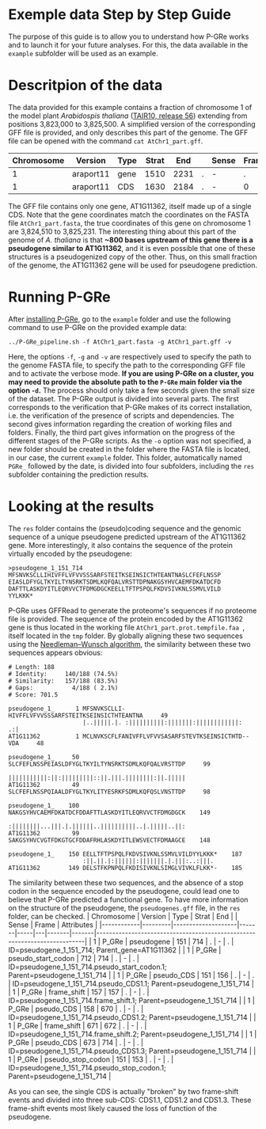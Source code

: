 # Exemple data Step by Step Guide
The purpose of this guide is to allow you to understand how P-GRe works and to launch it for your future analyses. For this, the data available in the `example` subfolder will be used as an example.

Descritpion of the data
=======================
The data provided for this example contains a fraction of chromosome 1 of the model plant *Arabidospis thaliana* ([TAIR10, release 56](https://ftp.ensemblgenomes.ebi.ac.uk/pub/plants/release-56/fasta/arabidopsis_thaliana/)) extending from positions 3,823,000 to 3,825,500. A simplified version of the corresponding GFF file is provided, and only describes this part of the genome. The GFF file can be opened with the command `cat AtChr1_part.gff`.

| Chromosome | Version   | Type | Strat | End  |   | Sense | Frame | Attributes                                                 |
|------------|-----------|------|-------|------|---|-------|-------|------------------------------------------------------------|
| 1          | araport11 | gene | 1510  | 2231 | . | -     | .     | ID=gene:AT1G11362;Name=AT1G11362                           |
| 1          | araport11 | CDS  | 1630  | 2184 | . | -     | 0     | ID=CDS:AT1G11362.1;Parent=AT1G11362;protein_id=AT1G11362.1 |

The GFF file contains only one gene, AT1G11362, itself made up of a single CDS. Note that the gene coordinates match the coordinates on the FASTA file `AtChr1_part.fasta`, the true coordinates of this gene on chromosome 1 are 3,824,510 to 3,825,231. The interesting thing about this part of the genome of *A. thaliana* is that **~800 bases upstream of this gene there is a pseudogene similar to AT1G11362**, and it is even possible that one of these structures is a pseudogenized copy of the other. Thus, on this small fraction of the genome, the AT1G11362 gene will be used for pseudogene prediction.

Running P-GRe
=============
After [installing P-GRe](https://github.com/sebc31/P-GRe#installation), go to the `example` folder and use the following command to use P-GRe on the provided example data:
```
../P-GRe_pipeline.sh -f AtChr1_part.fasta -g AtChr1_part.gff -v
```
Here, the options `-f`, `-g` and `-v` are respectively used to specify the path to the genome FASTA file, to specify the path to the corresponding GFF file and to activate the verbose mode. **If you are using P-GRe on a cluster, you may need to provide the absolute path to the `P-GRe` main folder via the option `-d`.** The process should only take a few seconds given the small size of the dataset. The P-GRe output is divided into several parts. The first corresponds to the verification that P-GRe makes of its correct installation, i.e. the verification of the presence of scripts and dependencies. The second gives information regarding the creation of working files and folders. Finally, the third part gives information on the progress of the different stages of the P-GRe scripts. As the `-o` option was not specified, a new folder should be created in the folder where the FASTA file is located, in our case, the current `example` folder. This folder, automatically named `PGRe_` followed by the date, is divided into four subfolders, including the `res` subfolder containing the prediction results.

Looking at the results
======================
The `res` folder contains the (pseudo)coding sequence and the genomic sequence of a unique pseudogene predicted upstream of the AT1G11362 gene. More interestingly, it also contains the sequence of the protein virtually encoded by the pseudogene:
```
>pseudogene_1_151_714
MFSNVKSCLLIHIVFFLVFVVSSSARFSTEITKSEINSICTHTEANTNASLCFEFLNSSP
EIASLDFYGLTKYILTYNSRKTSDMLKQFQALVRSTTDPNAKGSYHVCAEMFDKATDCFD
DAFTTLASKDYITLEQRVVCTFDMGDGCKEELLTFTPSPQLFKDVSIVKNLSSMVLVILD
YYLKKK*
```
P-GRe uses GFFRead to generate the proteome's sequences if no proteome file is provided. The sequence of the protein encoded by the AT1G11362 gene is thus located in the working file `AtChr1_part.prot.tempfile.faa
`, itself located in the `tmp` folder. By globally aligning these two sequences using the [Needleman–Wunsch algorithm](https://www.ebi.ac.uk/Tools/psa/emboss_needle/), the similarity between these two sequences appears obvious:
```
# Length: 188
# Identity:     140/188 (74.5%)
# Similarity:   157/188 (83.5%)
# Gaps:           4/188 ( 2.1%)
# Score: 701.5

pseudogene_1_      1 MFSNVKSCLLI-HIVFFLVFVVSSSARFSTEITKSEINSICTHTEANTNA     49
                     |..|||||.|. :||||||||||:|||||||:||||||||||||:  .:|
AT1G11362          1 MCLNVKSCFLFANIVFFLVFVVSASARFSTEVTKSEINSICTHTD--VDA     48

pseudogene_1_     50 SLCFEFLNSSPEIASLDFYGLTKYILTYNSRKTSDMLKQFQALVRSTTDP     99
                     |||||||||||:||:|||||||||::||.|||.||||||||:||.|||||
AT1G11362         49 SLCFEFLNSSPQIAALDFYGLTKYLITYESRKFSDMLKQFQSLVNSTTDP     98

pseudogene_1_    100 NAKGSYHVCAEMFDKATDCFDDAFTTLASKDYITLEQRVVCTFDMGDGCK    149
                     :||||||||...|||.|.||||||..||||||||||..|.|||||..||:
AT1G11362         99 SAKGSYHVCVGTFDKGTGCFDDAFRHLASKDYITLEWSVECTFDMAAGCE    148

pseudogene_1_    150 EELLTFTPSPQLFKDVSIVKNLSSMVLVILDYYLKKK*    187
                     :||.||.|:||||||:|||||||.|.|||:..:|||. 
AT1G11362        149 DELSTFKPNPQLFKDISIVKNLSIMGLVIVKLFLKK*-    185
```
The similarity between these two sequences, and the absence of a stop codon in the sequence encoded by the pseudogene, could lead one to believe that P-GRe predicted a functional gene. To have more information on the structure of the pseudogene, the `pseudogenes.gff` file, in the `res` folder, can be checked.
| Chromosome | Version | Type               | Strat | End |   | Sense | Frame | Attributes                                                               |
|------------|---------|--------------------|-------|-----|---|-------|-------|--------------------------------------------------------------------------|
| 1          | P_GRe   | pseudogene         | 151   | 714 | . | -     | .     | ID=pseudogene_1_151_714; Parent_gene=AT1G11362                            |
| 1          | P_GRe   | pseudo_start_codon | 712   | 714 | . | -     | .     | ID=pseudogene_1_151_714.pseudo_start_codon.1; Parent=pseudogene_1_151_714 |
| 1          | P_GRe   | pseudo_CDS         | 151   | 156 | . | -     | .     | ID=pseudogene_1_151_714.pseudo_CDS1.1; Parent=pseudogene_1_151_714        |
| 1          | P_GRe   | frame_shift        | 157   | 157 | . | -     | .     | ID=pseudogene_1_151_714.frame_shift.1; Parent=pseudogene_1_151_714        |
| 1          | P_GRe   | pseudo_CDS         | 158   | 670 | . | -     | .     | ID=pseudogene_1_151_714.pseudo_CDS1.2; Parent=pseudogene_1_151_714        |
| 1          | P_GRe   | frame_shift        | 671   | 672 | . | -     | .     | ID=pseudogene_1_151_714.frame_shift.2; Parent=pseudogene_1_151_714        |
| 1          | P_GRe   | pseudo_CDS         | 673   | 714 | . | -     | .     | ID=pseudogene_1_151_714.pseudo_CDS1.3; Parent=pseudogene_1_151_714        |
| 1          | P_GRe   | pseudo_stop_codon  | 151   | 153 | . | -     | .     | ID=pseudogene_1_151_714.pseudo_stop_codon.1; Parent=pseudogene_1_151_714  |

As you can see, the single CDS is actually "broken" by two frame-shift events and divided into three sub-CDS: CDS1.1, CDS1.2 and CDS1.3. These frame-shift events most likely caused the loss of function of the pseudogene.
